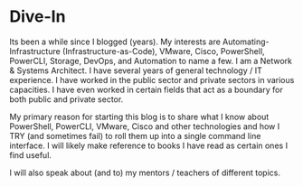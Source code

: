 # Dive-In

Its been a while since I blogged (years). My interests are Automating-Infrastructure (Infrastructure-as-Code), VMware, Cisco, PowerShell, PowerCLI, Storage, DevOps, and Automation to name a few. I am a Network & Systems Architect. I have several years of general technology / IT experience. I have worked in the public sector and private sectors in various capacities. I have even worked in certain fields that act as a boundary for both public and private sector.

My primary reason for starting this blog is to share what I know about PowerShell, PowerCLI, VMware, Cisco and other technologies and how I TRY (and sometimes fail) to roll them up into a single command line interface. I will likely make reference to books I have read as certain ones I find useful.  

I will also speak about (and to) my mentors / teachers of different topics.
